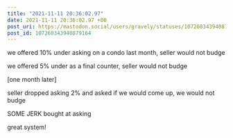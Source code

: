 ```yaml
---
title: "2021-11-11 20:36:02.97"
date: 2021-11-11 20:36:02.97 +00
post_uri: https://mastodon.social/users/gravely/statuses/107260343940879164
post_id: 107260343940879164
---
```

we offered 10% under asking on a condo last month, seller would not budge

we offered 5% under as a final counter, seller would not budge

[one month later]

seller dropped asking 2% and asked if we would come up, we would not budge

SOME JERK bought at asking

great system!


